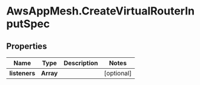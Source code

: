 # AwsAppMesh.CreateVirtualRouterInputSpec

## Properties

Name | Type | Description | Notes
------------ | ------------- | ------------- | -------------
**listeners** | **Array** |  | [optional] 


